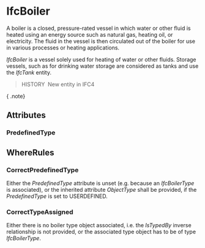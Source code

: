 # IfcBoiler

A boiler is a closed, pressure-rated vessel in which water or other fluid is heated using an energy source such as natural gas, heating oil, or electricity. The fluid in the vessel is then circulated out of the boiler for use in various processes or heating applications.

_IfcBoiler_ is a vessel solely used for heating of water or other fluids. Storage vessels, such as for drinking water storage are considered as tanks and use the _IfcTank_ entity.

> HISTORY&nbsp; New entity in IFC4

{ .note}
>

## Attributes

### PredefinedType


## WhereRules

### CorrectPredefinedType
Either the _PredefinedType_ attribute is unset (e.g. because an _IfcBoilerType_ is associated), or the inherited attribute _ObjectType_ shall be provided, if the _PredefinedType_ is set to USERDEFINED.

### CorrectTypeAssigned
Either there is no boiler type object associated, i.e. the _IsTypedBy_ inverse relationship is not provided, or the associated type object has to be of type _IfcBoilerType_.
